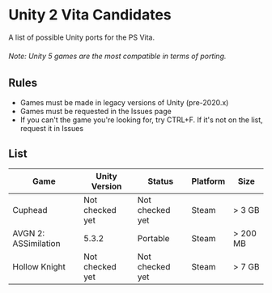 # Unity 2 Vita Candidates
A list of possible Unity ports for the PS Vita.
###### Note: Unity 5 games are the most compatible in terms of porting.

## Rules
- Games must be made in legacy versions of Unity (pre-2020.x)
- Games must be requested in the Issues page
- If you can't the game you're looking for, try CTRL+F. If it's not on the list, request it in Issues

## List

| Game                 | Unity Version    | Status              | Platform       | Size        |
|----------------------|------------------|---------------------|----------------|-------------|
| Cuphead              | Not checked yet  | Not checked yet     | Steam          | > 3 GB      |
| AVGN 2: ASSimilation | 5.3.2            | Portable            | Steam          | > 200 MB    |
| Hollow Knight        | Not checked yet  | Not checked yet     | Steam          | > 7 GB      |
